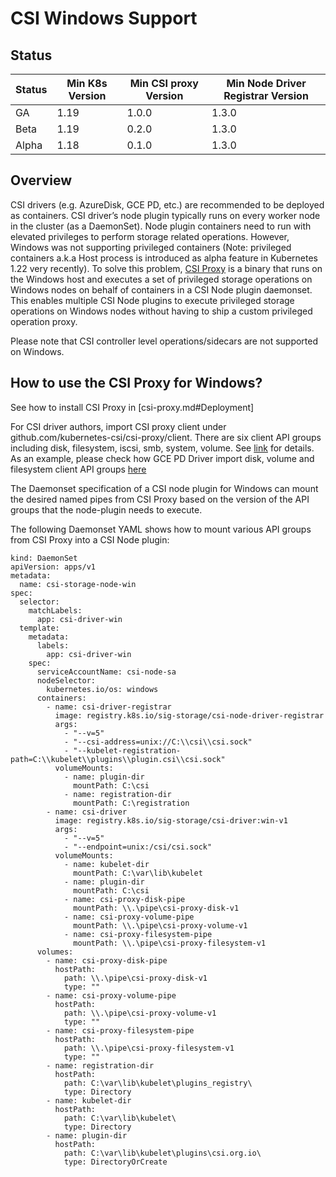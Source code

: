 # CSI Windows Support

## Status

Status | Min K8s Version | Min CSI proxy Version | Min Node Driver Registrar Version
--|--|--|--
GA | 1.19 | 1.0.0 | 1.3.0
Beta | 1.19 | 0.2.0 | 1.3.0
Alpha | 1.18 | 0.1.0 | 1.3.0


## Overview

CSI drivers (e.g. AzureDisk, GCE PD, etc.) are recommended to be deployed as containers. CSI driver’s node plugin typically runs on every worker node in the cluster (as a DaemonSet). Node plugin containers need to run with elevated privileges to perform storage related operations. However, Windows was not supporting privileged containers (Note: privileged containers a.k.a Host process is introduced as alpha feature in Kubernetes 1.22 very recently). To solve this problem, [CSI Proxy](https://github.com/kubernetes-csi/csi-proxy) is a binary that runs on the Windows host and executes a set of privileged storage operations on Windows nodes on behalf of containers in a CSI Node plugin daemonset. This enables multiple CSI Node plugins to execute privileged storage operations on Windows nodes without having to ship a custom privileged operation proxy.

Please note that CSI controller level operations/sidecars are not supported on Windows.

## How to use the CSI Proxy for Windows?
See how to install CSI Proxy in [csi-proxy.md#Deployment]

For CSI driver authors, import CSI proxy client under github.com/kubernetes-csi/csi-proxy/client. There are six client API groups including disk, filesystem, iscsi, smb, system, volume. See [link](https://github.com/kubernetes-csi/csi-proxy/tree/master/client/groups) for details.
As an example, please check how GCE PD Driver import disk, volume and filesystem client API groups [here](https://github.com/kubernetes-sigs/gcp-compute-persistent-disk-csi-driver/blob/release-1.2/pkg/mount-manager/safe-mounter_windows.go#L28)

The Daemonset specification of a CSI node plugin for Windows can mount the desired named pipes from CSI Proxy based on the version of the API groups that the node-plugin needs to execute.


The following Daemonset YAML shows how to mount various API groups from CSI Proxy into a CSI Node plugin:

```
kind: DaemonSet
apiVersion: apps/v1
metadata:
  name: csi-storage-node-win
spec:
  selector:
    matchLabels:
      app: csi-driver-win
  template:
    metadata:
      labels:
        app: csi-driver-win
    spec:
      serviceAccountName: csi-node-sa
      nodeSelector:
        kubernetes.io/os: windows
      containers:
        - name: csi-driver-registrar
          image: registry.k8s.io/sig-storage/csi-node-driver-registrar
          args:
            - "--v=5"
            - "--csi-address=unix://C:\\csi\\csi.sock"
            - "--kubelet-registration-path=C:\\kubelet\\plugins\\plugin.csi\\csi.sock"
          volumeMounts:
            - name: plugin-dir
              mountPath: C:\csi
            - name: registration-dir
              mountPath: C:\registration
        - name: csi-driver
          image: registry.k8s.io/sig-storage/csi-driver:win-v1
          args:
            - "--v=5"
            - "--endpoint=unix:/csi/csi.sock"
          volumeMounts:
            - name: kubelet-dir
              mountPath: C:\var\lib\kubelet
            - name: plugin-dir
              mountPath: C:\csi
            - name: csi-proxy-disk-pipe
              mountPath: \\.\pipe\csi-proxy-disk-v1
            - name: csi-proxy-volume-pipe
              mountPath: \\.\pipe\csi-proxy-volume-v1
            - name: csi-proxy-filesystem-pipe
              mountPath: \\.\pipe\csi-proxy-filesystem-v1
      volumes:
        - name: csi-proxy-disk-pipe
          hostPath:
            path: \\.\pipe\csi-proxy-disk-v1
            type: ""
        - name: csi-proxy-volume-pipe
          hostPath:
            path: \\.\pipe\csi-proxy-volume-v1
            type: ""
        - name: csi-proxy-filesystem-pipe
          hostPath:
            path: \\.\pipe\csi-proxy-filesystem-v1
            type: ""
        - name: registration-dir
          hostPath:
            path: C:\var\lib\kubelet\plugins_registry\
            type: Directory
        - name: kubelet-dir
          hostPath:
            path: C:\var\lib\kubelet\
            type: Directory
        - name: plugin-dir
          hostPath:
            path: C:\var\lib\kubelet\plugins\csi.org.io\
            type: DirectoryOrCreate
```

